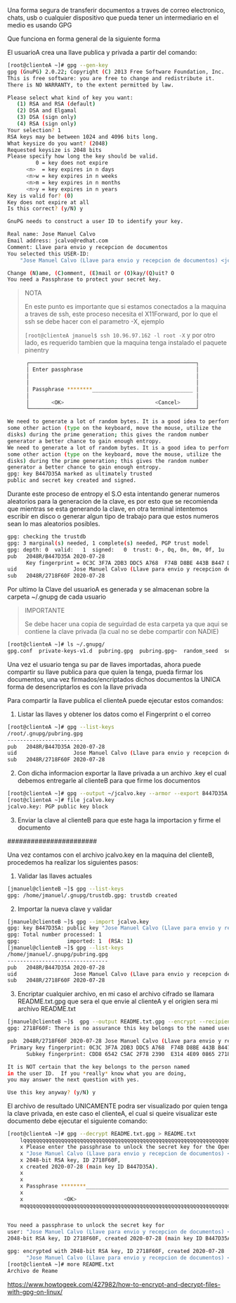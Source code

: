 Una forma segura de transferir documentos a traves de correo electronico, chats, usb o cualquier dispositivo que pueda tener un intermediario en el medio es usando GPG

Que funciona en forma general de la siguiente forma

El usuarioA crea una llave publica y privada a partir del comando:
```bash
[root@clienteA ~]# gpg --gen-key
gpg (GnuPG) 2.0.22; Copyright (C) 2013 Free Software Foundation, Inc.
This is free software: you are free to change and redistribute it.
There is NO WARRANTY, to the extent permitted by law.

Please select what kind of key you want:
   (1) RSA and RSA (default)
   (2) DSA and Elgamal
   (3) DSA (sign only)
   (4) RSA (sign only)
Your selection? 1
RSA keys may be between 1024 and 4096 bits long.
What keysize do you want? (2048)
Requested keysize is 2048 bits
Please specify how long the key should be valid.
         0 = key does not expire
      <n>  = key expires in n days
      <n>w = key expires in n weeks
      <n>m = key expires in n months
      <n>y = key expires in n years
Key is valid for? (0)
Key does not expire at all
Is this correct? (y/N) y

GnuPG needs to construct a user ID to identify your key.

Real name: Jose Manuel Calvo
Email address: jcalvo@redhat.com
Comment: Llave para envio y recepcion de documentos
You selected this USER-ID:
    "Jose Manuel Calvo (Llave para envio y recepcion de documentos) <jcalvo@redhat.com>"

Change (N)ame, (C)omment, (E)mail or (O)kay/(Q)uit? O
You need a Passphrase to protect your secret key.
```

> NOTA
>
> En este punto es importante que si estamos conectados a la maquina a traves de ssh, este proceso necesita el X11Forward, por lo que el ssh se debe hacer con el parametro -X, ejemplo
>
>`[root@clienteA jmanuel$ ssh 10.96.97.162 -l root -X` y por otro lado, es requerido tambien que la maquina tenga instalado el paquete pinentry

```bash
      ┌─────────────────────────────────────────────────────┐
      │ Enter passphrase                                    │
      │                                                     │
      │                                                     │
      │ Passphrase ********________________________________ │
      │                                                     │
      │       <OK>                             <Cancel>     │
      └─────────────────────────────────────────────────────┘

We need to generate a lot of random bytes. It is a good idea to perform
some other action (type on the keyboard, move the mouse, utilize the
disks) during the prime generation; this gives the random number
generator a better chance to gain enough entropy.
We need to generate a lot of random bytes. It is a good idea to perform
some other action (type on the keyboard, move the mouse, utilize the
disks) during the prime generation; this gives the random number
generator a better chance to gain enough entropy.
gpg: key B447D35A marked as ultimately trusted
public and secret key created and signed.
```

Durante este proceso de entropy el S.O esta intentando generar numeros aleatorios para la generacion de la clave, es por esto que se recomienda que mientras se esta generando la clave, en otra terminal intentemos escribir en disco o generar algun tipo de trabajo para que estos numeros sean lo mas aleatorios posibles.
```bash
gpg: checking the trustdb
gpg: 3 marginal(s) needed, 1 complete(s) needed, PGP trust model
gpg: depth: 0  valid:   1  signed:   0  trust: 0-, 0q, 0n, 0m, 0f, 1u
pub   2048R/B447D35A 2020-07-28
      Key fingerprint = 0C3C 3F7A 2DB3 DDC5 A768  F74B D8BE 443B B447 D35A
uid                  Jose Manuel Calvo (Llave para envio y recepcion de documentos) <jcalvo@redhat.com>
sub   2048R/2718F60F 2020-07-28
```
Por ultimo la Clave del usuarioA es generada y se almacenan sobre la carpeta ~/.gnupg de cada usuario

>IMPORTANTE
>
>Se debe hacer una copia de seguirdad de esta carpeta ya que aqui se contiene la clave privada (la cual no se debe compartir con NADIE)

```bash
[root@clienteA ~]# ls ~/.gnupg/
gpg.conf  private-keys-v1.d  pubring.gpg  pubring.gpg~  random_seed  secring.gpg  S.gpg-agent  trustdb.gpg
```
Una vez el usuario tenga su par de llaves importadas, ahora puede compartir su llave publica para que quien la tenga, pueda firmar los documentos, una vez firmados/encriptados dichos documentos la UNICA forma de desencriptarlos es con la llave privada

Para compartir la llave publica el clienteA puede ejecutar estos comandos:

1. Listar las llaves y obtener los datos como el Fingerprint o el correo 
```bash
[root@clienteA ~]# gpg --list-keys
/root/.gnupg/pubring.gpg
------------------------
pub   2048R/B447D35A 2020-07-28
uid                  Jose Manuel Calvo (Llave para envio y recepcion de documentos) <jcalvo@redhat.com>
sub   2048R/2718F60F 2020-07-28
```
2. Con dicha informacion exportar la llave privada a un archivo .key el cual debemos entregarle al clienteB para que firme los documentos
```bash
[root@clienteA ~]# gpg --output ~/jcalvo.key --armor --export B447D35A
[root@clienteA ~]# file jcalvo.key
jcalvo.key: PGP public key block
```
3. Enviar la clave al clienteB para que este haga la importacion y firme el documento

#######################

Una vez contamos con el archivo jcalvo.key en la maquina del clienteB, procedemos ha realizar los siguientes pasos:

1. Validar las llaves actuales
```bash
[jmanuel@clienteB ~]$ gpg --list-keys
gpg: /home/jmanuel/.gnupg/trustdb.gpg: trustdb created
```

2. Importar la nueva clave y validar
```bash
[jmanuel@clienteB ~]$ gpg --import jcalvo.key
gpg: key B447D35A: public key "Jose Manuel Calvo (Llave para envio y recepcion de documentos) <jcalvo@redhat.com>" imported
gpg: Total number processed: 1
gpg:               imported: 1  (RSA: 1)
[jmanuel@clienteB ~]$ gpg --list-keys
/home/jmanuel/.gnupg/pubring.gpg
--------------------------------
pub   2048R/B447D35A 2020-07-28
uid                  Jose Manuel Calvo (Llave para envio y recepcion de documentos) <jcalvo@redhat.com>
sub   2048R/2718F60F 2020-07-28
```

3. Encriptar cualquier archivo, en mi caso el archivo cifrado se llamara README.txt.gpg que sera el que envie al clienteA y el origien sera mi archivo README.txt
```bash
[jmanuel@clienteB ~]$  gpg --output README.txt.gpg --encrypt --recipient B447D35A README.txt
gpg: 2718F60F: There is no assurance this key belongs to the named user

pub  2048R/2718F60F 2020-07-28 Jose Manuel Calvo (Llave para envio y recepcion de documentos) <jcalvo@redhat.com>
 Primary key fingerprint: 0C3C 3F7A 2DB3 DDC5 A768  F74B D8BE 443B B447 D35A
      Subkey fingerprint: CDD8 6542 C5AC 2F78 2390  E314 4E09 0865 2718 F60F

It is NOT certain that the key belongs to the person named
in the user ID.  If you *really* know what you are doing,
you may answer the next question with yes.

Use this key anyway? (y/N) y
```

El archivo de resultado UNICAMENTE podra ser visualizado por quien tenga la clave privada, en este caso el clienteA, el cual si queire visualizar este documento debe ejecutar el siguiente comando:
```bash
[root@clienteA ~]# gpg --decrypt README.txt.gpg > README.txt
    lqqqqqqqqqqqqqqqqqqqqqqqqqqqqqqqqqqqqqqqqqqqqqqqqqqqqqqqqqqqqqqqqqqqqqqqqqqqqqqqqqqqqqqqk
    x Please enter the passphrase to unlock the secret key for the OpenPGP certificate:     x
    x "Jose Manuel Calvo (Llave para envio y recepcion de documentos) <jcalvo@redhat.com>"  x
    x 2048-bit RSA key, ID 2718F60F,                                                        x
    x created 2020-07-28 (main key ID B447D35A).                                            x
    x                                                                                       x
    x                                                                                       x
    x Passphrase ********__________________________________________________________________ x
    x                                                                                       x
    x             <OK>                                                   <Cancel>           x
    mqqqqqqqqqqqqqqqqqqqqqqqqqqqqqqqqqqqqqqqqqqqqqqqqqqqqqqqqqqqqqqqqqqqqqqqqqqqqqqqqqqqqqqqj
                                      
                                      
You need a passphrase to unlock the secret key for
user: "Jose Manuel Calvo (Llave para envio y recepcion de documentos) <jcalvo@redhat.com>"
2048-bit RSA key, ID 2718F60F, created 2020-07-28 (main key ID B447D35A)

gpg: encrypted with 2048-bit RSA key, ID 2718F60F, created 2020-07-28
      "Jose Manuel Calvo (Llave para envio y recepcion de documentos) <jcalvo@redhat.com>"
[root@clienteA ~]# more README.txt
Archivo de Reame
```


https://www.howtogeek.com/427982/how-to-encrypt-and-decrypt-files-with-gpg-on-linux/
